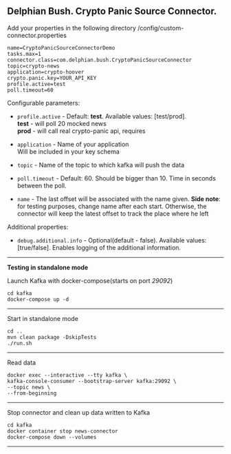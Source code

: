 Delphian Bush. Crypto Panic Source Connector.
-----------------
Add your properties in the following directory /config/custom-connector.properties

    name=CryptoPanicSourceConnectorDemo
    tasks.max=1
    connector.class=com.delphian.bush.CryptoPanicSourceConnector
    topic=crypto-news
    application=crypto-hoover
    crypto.panic.key=YOUR_API_KEY
    profile.active=test
    poll.timeout=60

Configurable parameters:
* `profile.active` - Default: **test**. Available values: [test/prod].  
**test** - will poll 20 mocked news  
**prod** - will call real crypto-panic api, requires 

* `application` - Name of your application  
Will be included in your key schema

* `topic` - Name of the topic to which kafka will push the data  

* `poll.timeout` - Default: 60. Should be bigger than 10. Time in seconds between the poll.

* `name` - The last offset will be associated with the name given. **Side note**: for testing purposes, change name after each start.
Otherwise, the connector will keep the latest offset to track the place where he left

Additional properties:
* `debug.additional.info` - Optional(default - false). Available values: [true/false].
Enables logging of the additional information.


-----
**Testing in standalone mode**

Launch Kafka with docker-compose(starts on port *29092*)

    cd kafka
    docker-compose up -d
-----
Start in standalone mode

    cd ..
    mvn clean package -DskipTests
    ./run.sh

-----
Read data

    docker exec --interactive --tty kafka \
    kafka-console-consumer --bootstrap-server kafka:29092 \
    --topic news \
    --from-beginning

-----

Stop connector and clean up data written to Kafka

    cd kafka
    docker container stop news-connector
    docker-compose down --volumes
-----